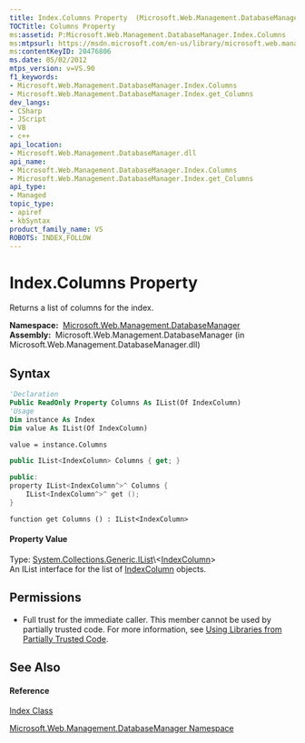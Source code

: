```yaml
---
title: Index.Columns Property  (Microsoft.Web.Management.DatabaseManager)
TOCTitle: Columns Property
ms:assetid: P:Microsoft.Web.Management.DatabaseManager.Index.Columns
ms:mtpsurl: https://msdn.microsoft.com/en-us/library/microsoft.web.management.databasemanager.index.columns(v=VS.90)
ms:contentKeyID: 20476806
ms.date: 05/02/2012
mtps_version: v=VS.90
f1_keywords:
- Microsoft.Web.Management.DatabaseManager.Index.Columns
- Microsoft.Web.Management.DatabaseManager.Index.get_Columns
dev_langs:
- CSharp
- JScript
- VB
- c++
api_location:
- Microsoft.Web.Management.DatabaseManager.dll
api_name:
- Microsoft.Web.Management.DatabaseManager.Index.Columns
- Microsoft.Web.Management.DatabaseManager.Index.get_Columns
api_type:
- Managed
topic_type:
- apiref
- kbSyntax
product_family_name: VS
ROBOTS: INDEX,FOLLOW
---
```


# Index.Columns Property

Returns a list of columns for the index.

**Namespace:**  [Microsoft.Web.Management.DatabaseManager](microsoft-web-management-databasemanager-namespace.md)  
**Assembly:**  Microsoft.Web.Management.DatabaseManager (in Microsoft.Web.Management.DatabaseManager.dll)

## Syntax

``` vb
'Declaration
Public ReadOnly Property Columns As IList(Of IndexColumn)
'Usage
Dim instance As Index
Dim value As IList(Of IndexColumn)

value = instance.Columns
```

``` csharp
public IList<IndexColumn> Columns { get; }
```

``` c++
public:
property IList<IndexColumn^>^ Columns {
    IList<IndexColumn^>^ get ();
}
```

``` jscript
function get Columns () : IList<IndexColumn>
```

#### Property Value

Type: [System.Collections.Generic.IList](https://msdn.microsoft.com/en-us/library/5y536ey6\(v=vs.90\))\<[IndexColumn](indexcolumn-class-microsoft-web-management-databasemanager.md)\>  
An IList interface for the list of [IndexColumn](indexcolumn-class-microsoft-web-management-databasemanager.md) objects.  

## Permissions

  - Full trust for the immediate caller. This member cannot be used by partially trusted code. For more information, see [Using Libraries from Partially Trusted Code](https://msdn.microsoft.com/en-us/library/8skskf63\(v=vs.90\)).

## See Also

#### Reference

[Index Class](index-class-microsoft-web-management-databasemanager.md)

[Microsoft.Web.Management.DatabaseManager Namespace](microsoft-web-management-databasemanager-namespace.md)

